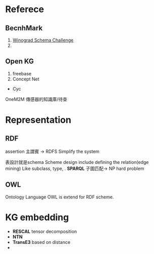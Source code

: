 # Referece
## BecnhMark
1. [Winograd Schema Challenge](http://commonsensereasoning.org/winograd.html)
2.
## Open KG
1. freebase
2. Concept Net
- Cyc


OneM2M
傳感器的知識庫/待查 
# Representation
## RDF
assertion
主謂賓
-> RDFS
Simplify the system

表設計就是schema
Scheme design include defining the relation(edge mining) Like subclass, type, .
**SPARQL**
子圖匹配-> NP hard problem
## OWL
Ontology Language
OWL is extend for RDF scheme.

# KG embedding
- **RESCAL** tensor decomposition
- **NTN**
- **TransE3** based on distance
- 
<!--stackedit_data:
eyJoaXN0b3J5IjpbLTE1OTA4NDk1MTQsMTUzNTY0NzU4Nyw5Nz
YxMDExNDQsOTUwNTY1ODcxLC02ODUxMzc4MTBdfQ==
-->